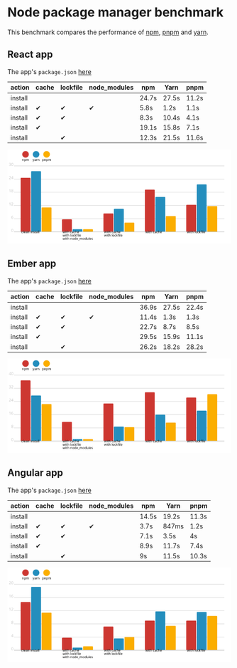 # Node package manager benchmark

This benchmark compares the performance of [npm](https://github.com/npm/npm), [pnpm](https://github.com/pnpm/pnpm) and [yarn](https://github.com/yarnpkg/yarn).

## React app

The app's `package.json` [here](./fixtures/react-app/package.json)

| action  | cache | lockfile | node_modules| npm | Yarn | pnpm |
| ---     | ---   | ---      | ---         | --- | --- | --- |
| install |       |          |             | 24.7s | 27.5s | 11.2s |
| install | ✔    | ✔        | ✔           | 5.8s | 1.2s | 1.1s |
| install | ✔    | ✔        |             | 8.3s | 10.4s | 4.1s |
| install | ✔    |          |             | 19.1s | 15.8s | 7.1s |
| install |      | ✔        |             | 12.3s | 21.5s | 11.6s |

![Graph of the react-app results](./results/imgs/react-app.svg)

## Ember app

The app's `package.json` [here](./fixtures/ember-quickstart/package.json)

| action  | cache | lockfile | node_modules| npm | Yarn | pnpm |
| ---     | ---   | ---      | ---         | --- | --- | --- |
| install |       |          |             | 36.9s | 27.5s | 22.4s |
| install | ✔    | ✔        | ✔           | 11.4s | 1.3s | 1.3s |
| install | ✔    | ✔        |             | 22.7s | 8.7s | 8.5s |
| install | ✔    |          |             | 29.5s | 15.9s | 11.1s |
| install |      | ✔        |             | 26.2s | 18.2s | 28.2s |

![Graph of the ember-quickstart results](./results/imgs/ember-quickstart.svg)

## Angular app

The app's `package.json` [here](./fixtures/angular-quickstart/package.json)

| action  | cache | lockfile | node_modules| npm | Yarn | pnpm |
| ---     | ---   | ---      | ---         | --- | --- | --- |
| install |       |          |             | 14.5s | 19.2s | 11.3s |
| install | ✔    | ✔        | ✔           | 3.7s | 847ms | 1.2s |
| install | ✔    | ✔        |             | 7.1s | 3.5s | 4s |
| install | ✔    |          |             | 8.9s | 11.7s | 7.4s |
| install |      | ✔        |             | 9s | 11.5s | 10.3s |

![Graph of the angular-quickstart results](./results/imgs/angular-quickstart.svg)